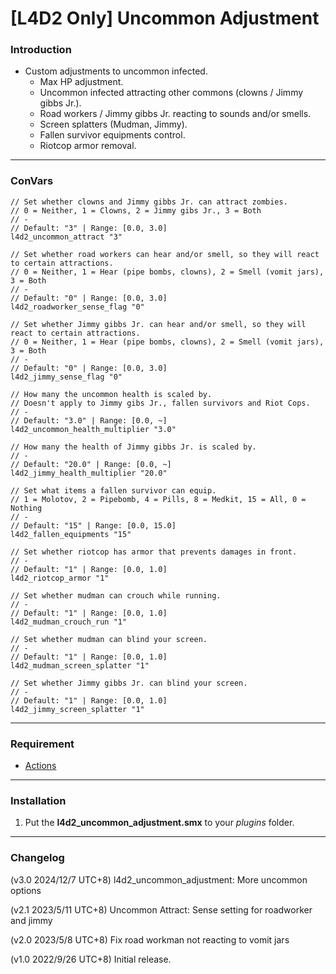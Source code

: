 # [L4D2 Only] Uncommon Adjustment

### Introduction
- Custom adjustments to uncommon infected.
	- Max HP adjustment.
	- Uncommon infected attracting other commons (clowns / Jimmy gibbs Jr.).
	- Road workers / Jimmy gibbs Jr. reacting to sounds and/or smells.
	- Screen splatters (Mudman, Jimmy).
	- Fallen survivor equipments control.
	- Riotcop armor removal.

<hr>

### ConVars
```
// Set whether clowns and Jimmy gibbs Jr. can attract zombies.
// 0 = Neither, 1 = Clowns, 2 = Jimmy gibs Jr., 3 = Both
// -
// Default: "3" | Range: [0.0, 3.0]
l4d2_uncommon_attract "3"

// Set whether road workers can hear and/or smell, so they will react to certain attractions.
// 0 = Neither, 1 = Hear (pipe bombs, clowns), 2 = Smell (vomit jars), 3 = Both
// -
// Default: "0" | Range: [0.0, 3.0]
l4d2_roadworker_sense_flag "0"

// Set whether Jimmy gibbs Jr. can hear and/or smell, so they will react to certain attractions.
// 0 = Neither, 1 = Hear (pipe bombs, clowns), 2 = Smell (vomit jars), 3 = Both
// -
// Default: "0" | Range: [0.0, 3.0]
l4d2_jimmy_sense_flag "0"

// How many the uncommon health is scaled by.
// Doesn't apply to Jimmy gibs Jr., fallen survivors and Riot Cops.
// -
// Default: "3.0" | Range: [0.0, ~]
l4d2_uncommon_health_multiplier "3.0"

// How many the health of Jimmy gibbs Jr. is scaled by.
// -
// Default: "20.0" | Range: [0.0, ~]
l4d2_jimmy_health_multiplier "20.0"

// Set what items a fallen survivor can equip.
// 1 = Molotov, 2 = Pipebomb, 4 = Pills, 8 = Medkit, 15 = All, 0 = Nothing
// -
// Default: "15" | Range: [0.0, 15.0]
l4d2_fallen_equipments "15"

// Set whether riotcop has armor that prevents damages in front.
// -
// Default: "1" | Range: [0.0, 1.0]
l4d2_riotcop_armor "1"

// Set whether mudman can crouch while running.
// -
// Default: "1" | Range: [0.0, 1.0]
l4d2_mudman_crouch_run "1"

// Set whether mudman can blind your screen.
// -
// Default: "1" | Range: [0.0, 1.0]
l4d2_mudman_screen_splatter "1"

// Set whether Jimmy gibbs Jr. can blind your screen.
// -
// Default: "1" | Range: [0.0, 1.0]
l4d2_jimmy_screen_splatter "1"
```

<hr>

### Requirement
- [Actions](https://forums.alliedmods.net/showthread.php?p=2771520)

<hr>

### Installation
1. Put the **l4d2_uncommon_adjustment.smx** to your _plugins_ folder.

<hr>

### Changelog
(v3.0 2024/12/7 UTC+8) l4d2_uncommon_adjustment: More uncommon options

(v2.1 2023/5/11 UTC+8) Uncommon Attract: Sense setting for roadworker and jimmy

(v2.0 2023/5/8 UTC+8) Fix road workman not reacting to vomit jars

(v1.0 2022/9/26 UTC+8) Initial release.
